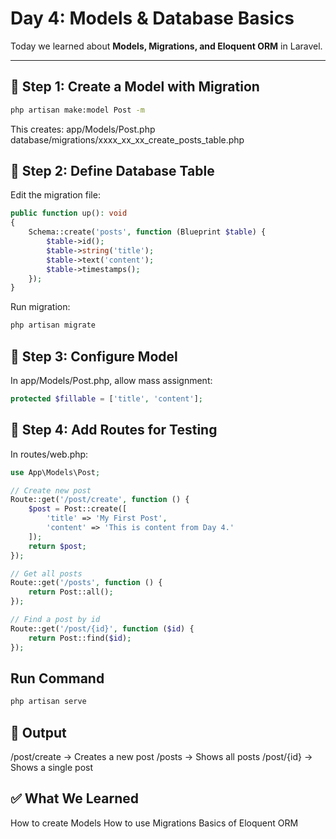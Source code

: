 # Day 4: Models & Database Basics

Today we learned about **Models, Migrations, and Eloquent ORM** in Laravel.

---

## 🔹 Step 1: Create a Model with Migration
```bash
php artisan make:model Post -m
```

This creates:
app/Models/Post.php
database/migrations/xxxx_xx_xx_create_posts_table.php

## 🔹 Step 2: Define Database Table
Edit the migration file:
```php
public function up(): void
{
    Schema::create('posts', function (Blueprint $table) {
        $table->id();
        $table->string('title');
        $table->text('content');
        $table->timestamps();
    });
}
```

Run migration:
```php
php artisan migrate
```

## 🔹 Step 3: Configure Model
In app/Models/Post.php, allow mass assignment:
```php
protected $fillable = ['title', 'content'];
```

## 🔹 Step 4: Add Routes for Testing
In routes/web.php:
```php
use App\Models\Post;

// Create new post
Route::get('/post/create', function () {
    $post = Post::create([
        'title' => 'My First Post',
        'content' => 'This is content from Day 4.'
    ]);
    return $post;
});

// Get all posts
Route::get('/posts', function () {
    return Post::all();
});

// Find a post by id
Route::get('/post/{id}', function ($id) {
    return Post::find($id);
});
```

## Run Command
```php
php artisan serve
```

## 🔹 Output

/post/create → Creates a new post
/posts → Shows all posts
/post/{id} → Shows a single post


## ✅ What We Learned
How to create Models
How to use Migrations
Basics of Eloquent ORM
